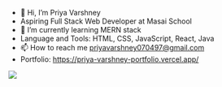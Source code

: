 - 👋 Hi, I’m Priya Varshney
-  Aspiring Full Stack Web Developer at Masai School
- 🌱 I’m currently learning MERN stack
-  Language and Tools: HTML, CSS, JavaScript, React, Java
- 📫 How to reach me priyavarshney070497@gmail.com
-  Portfolio: https://priya-varshney-portfolio.vercel.app/

<!---
priyaa74/priyaa74 is a ✨ special ✨ repository because its `README.md` (this file) appears on your GitHub profile.
You can click the Preview link to take a look at your changes.
--->
<!-- ![Anurag's GitHub stats](https://github-readme-stats.vercel.app/api?username=priyaa74&show_icons=true) -->
<p align="left" >
<a href="https://github.com/anuraghazra/github-readme-stats"> 
    <img  src="https://github-readme-stats.vercel.app/api?username=priyaa74&&show_icons=true&theme=radical"/>
  </a>

</p>
